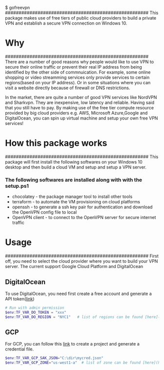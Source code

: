 $ gofreevpn
#####################################################
This package makes use of free tiers of public cloud providers to build a private VPN and establish a secure VPN connection on Windows 10.

# Why
#####################################################
There are a number of good reasons why people would like to use VPN to secure their online traffic or prevent their real IP address from being identified by the other side of commnuication. For example, some online shopping or video streamming services only provide services to certain regions(based on your IP address). Or in some situations where you can visit a website directly because of firewall or DNS restrictions.

In the market, there are quite a number of good VPN services like NordVPN and Sharkvpn. They are inexpensive, low latency and reliable. Having said that you still have to pay. By making use of the free tier compute resource provided by big cloud providers e.g. AWS, Microsoft Azure,Google and DigitalOcean, you can spin up virtual machine and setup your own free VPN services!


# How this package works
#####################################################
This package will first install the following softwares on your Windows 10 desktop and then build a cloud VM and setup and setup a VPN server.

### The following softwares are installed along with with the setup.ps1

* chocolatey - the package manager tool to install other tools
* terraform - to automate the VM provisioning on cloud platforms
* openssh - to generate a ssh key pair for authentication and download the OpenVPN config file to local
* OpenVPN client - to connect to the OpenVPN server for secure internet traffic


# Usage
#####################################################
First off, you need to select the cloud provider where you want to build your VPN server. The current support Google Cloud Platform and DigitalOcean

## DigitalOcean
To use DigitalOcean, you need first create a free account and generate a API token([link](https://www.digitalocean.com/docs/api/create-personal-access-token/))

``` Powershell
# Run with admin permission
$env:TF_VAR_DO_TOKEN = "xxx"
$env:TF_VAR_DO_REGION = "NYC1"   # list of regions can be found [here](https://www.digitalocean.com/docs/platform/availability-matrix/)
```

## GCP
For GCP, you can follow this [link](https://cloud.google.com/community/tutorials/getting-started-on-gcp-with-terraform) to create a project and generate a credential file.

``` Powershell
$env:TF_VAR_GCP_SAK_JSON="C:\dir\mycred.json"
$env:TF_VAR_GCP_ZONE="us-west1-a"  # list of zone can be found [here](https://cloud.google.com/about/locations/)
```